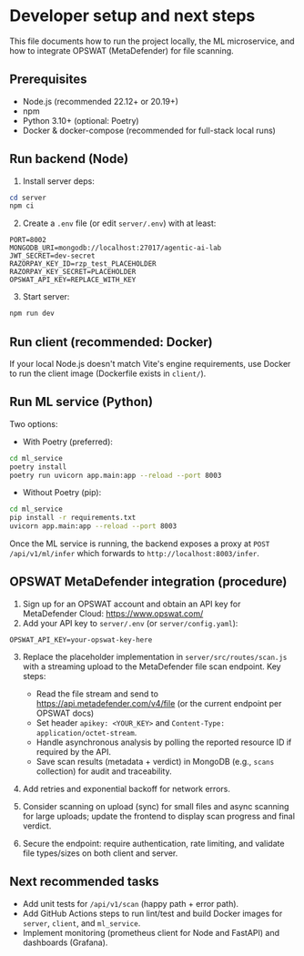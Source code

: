 # Developer setup and next steps

This file documents how to run the project locally, the ML microservice, and how to integrate OPSWAT (MetaDefender) for file scanning.

## Prerequisites
- Node.js (recommended 22.12+ or 20.19+)
- npm
- Python 3.10+ (optional: Poetry)
- Docker & docker-compose (recommended for full-stack local runs)

## Run backend (Node)

1. Install server deps:

```powershell
cd server
npm ci
```

2. Create a `.env` file (or edit `server/.env`) with at least:

```
PORT=8002
MONGODB_URI=mongodb://localhost:27017/agentic-ai-lab
JWT_SECRET=dev-secret
RAZORPAY_KEY_ID=rzp_test_PLACEHOLDER
RAZORPAY_KEY_SECRET=PLACEHOLDER
OPSWAT_API_KEY=REPLACE_WITH_KEY
```

3. Start server:

```powershell
npm run dev
```

## Run client (recommended: Docker)

If your local Node.js doesn't match Vite's engine requirements, use Docker to run the client image (Dockerfile exists in `client/`).

## Run ML service (Python)

Two options:

- With Poetry (preferred):

```bash
cd ml_service
poetry install
poetry run uvicorn app.main:app --reload --port 8003
```

- Without Poetry (pip):

```bash
cd ml_service
pip install -r requirements.txt
uvicorn app.main:app --reload --port 8003
```

Once the ML service is running, the backend exposes a proxy at `POST /api/v1/ml/infer` which forwards to `http://localhost:8003/infer`.

## OPSWAT MetaDefender integration (procedure)

1. Sign up for an OPSWAT account and obtain an API key for MetaDefender Cloud: https://www.opswat.com/
2. Add your API key to `server/.env` (or `server/config.yaml`):

```
OPSWAT_API_KEY=your-opswat-key-here
```

3. Replace the placeholder implementation in `server/src/routes/scan.js` with a streaming upload to the MetaDefender file scan endpoint. Key steps:
   - Read the file stream and send to https://api.metadefender.com/v4/file (or the current endpoint per OPSWAT docs)
   - Set header `apikey: <YOUR_KEY>` and `Content-Type: application/octet-stream`.
   - Handle asynchronous analysis by polling the reported resource ID if required by the API.
   - Save scan results (metadata + verdict) in MongoDB (e.g., `scans` collection) for audit and traceability.

4. Add retries and exponential backoff for network errors.

5. Consider scanning on upload (sync) for small files and async scanning for large uploads; update the frontend to display scan progress and final verdict.

6. Secure the endpoint: require authentication, rate limiting, and validate file types/sizes on both client and server.

## Next recommended tasks
- Add unit tests for `/api/v1/scan` (happy path + error path).
- Add GitHub Actions steps to run lint/test and build Docker images for `server`, `client`, and `ml_service`.
- Implement monitoring (prometheus client for Node and FastAPI) and dashboards (Grafana).
